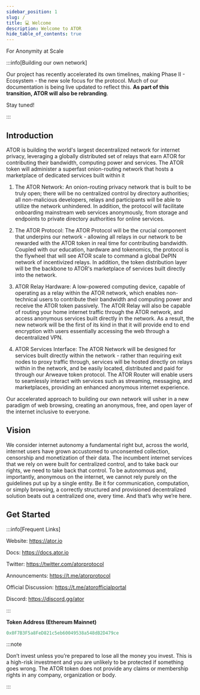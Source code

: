 ```yaml
---
sidebar_position: 1
slug: /
title: 💻 Welcome
description: Welcome to ATOR
hide_table_of_contents: true
---
```

For Anonymity at Scale

:::info[Building our own network]

Our project has recently accelerated its own timelines, making  Phase II - Ecosystem - the new sole focus for the protocol. Much of our documentation is being live updated to reflect this. **As part of this transition, ATOR will also be rebranding**.

Stay tuned!

:::

## Introduction

ATOR is building the world's largest decentralized network for internet privacy, leveraging a globally distributed set of relays that earn ATOR for contributing their bandwidth, computing power and services. The ATOR token will administer a superfast onion-routing network that hosts a marketplace of dedicated services built within it

1. The ATOR Network: An onion-routing privacy network that is built to be truly open; there will be no centralized control by directory authorities; all non-malicious developers, relays and participants will be able to utilize the network unhindered. In addition, the protocol will facilitate onboarding mainstream web services anonymously, from storage and endpoints to private directory authorities for online services.

2. The ATOR Protocol: The ATOR Protocol will be the crucial component that underpins our network - allowing all relays in our network to be rewarded with the ATOR token in real time for contributing bandwidth. Coupled with our education, hardware and tokenomics, the protocol is the flywheel that will see ATOR scale to command a global DePIN network of incentivized relays. In addition, the token distribution layer will be the backbone to ATOR's marketplace of services built directly into the network.

3. ATOR Relay Hardware: A low-powered computing device, capable of operating as a relay within the ATOR network, which enables non-technical users to contribute their bandwidth and computing power and receive the ATOR token passively. The ATOR Relay will also be capable of routing your home internet traffic through the ATOR network, and access anonymous services built directly in the network. As a result, the new network will be the first of its kind in that it will provide end to end encryption with users essentially accessing the web through a decentralized VPN.

4. ATOR Services Interface: The ATOR Network will be designed for services built directly within the network - rather than requiring exit nodes to proxy traffic through, services will be hosted directly on relays within in the network, and be easily located, distributed and paid for through our Arweave token protocol. The ATOR Router will enable users to seamlessly interact with services such as streaming, messaging, and marketplaces, providing an enhanced anonymous internet experience.

Our accelerated approach to building our own network will usher in a new paradigm of web browsing, creating an anonymous, free, and open layer of the internet inclusive to everyone.

## Vision

We consider internet autonomy a fundamental right but, across the world, internet users have grown accustomed to unconsented collection, censorship and monetization of their data. The incumbent internet services that we rely on were built for centralized control, and to take back our rights, we need to take back that control. To be autonomous and, importantly, anonymous on the internet, we cannot rely purely on the guidelines put up by a single entity. Be it for communication, computation, or simply browsing, a correctly structured and provisioned decentralized solution beats out a centralized one, every time. And that’s why we’re here.

## Get Started

:::info[Frequent Links]

Website: https://ator.io 

Docs: https://docs.ator.io 

Twitter: https://twitter.com/atorprotocol 

Announcements: https://t.me/atorprotocol 

Official Discussion: https://t.me/atorofficialportal 

Discord: https://discord.gg/ator

:::

**Token Address (Ethereum Mainnet)**

```js
0x0F7B3F5a8FeD821c5eb60049538a548dB2D479ce 
```

:::note

Don’t invest unless you’re prepared to lose all the money you invest. This is a high-risk investment and you are unlikely to be protected if something goes wrong. The ATOR token does not provide any claims or membership rights in any company, organization or body.

:::
